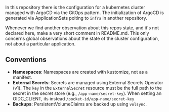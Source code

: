 In this repository there is the configuration for a kubernetes cluster managed with ArgoCD via the GitOps pattern. The initialization of ArgoCD is generated via ApplicationSets poiting to `infra` in another repository.

Whenever we find another observation about this repos state, and it's not declared here, make a very short comment in README.md. This only concerns global observations about the state of the cluster configuration, not about a particular application.

## Conventions

*   **Namespaces**: Namespaces are created with kustomize, not as a manifest.
*   **External Secrets**: Secrets are managed using External Secrets Operator (v1). The `key` in the `ExternalSecret` resource must be the full path to the secret in the secret store (e.g., `/app-name/secret-key`). When setting an OIDC_CLIENT, its instead `/pocket-id/app-name/secret-key`
*   **Backups**: PersistentVolumeClaims are backed up using `volsync`.
